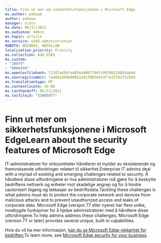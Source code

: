 ```yaml
---
title: Finn ut mer om sikkerhetsfunksjonene i Microsoft Edge
ms.author: pebaum
author: pebaum
manager: scotv
ms.date: 06/17/2021
ms.audience: Admin
ms.topic: article
ms.service: o365-administration
ROBOTS: NOINDEX, NOFOLLOW
localization_priority: Priority
ms.collection: Adm_O365
ms.custom:
- "10978"
- "9006450"
ms.openlocfilehash: 72107a456fa4856a90677867c8970d218893a0ad
ms.sourcegitcommit: 7a406a3d4680662e81f0056454f7e25fb2f52504
ms.translationtype: MT
ms.contentlocale: nb-NO
ms.lasthandoff: 06/17/2021
ms.locfileid: "53005077"
---
```

# <a name="learn-about-the-security-features-of-microsoft-edge"></a><span data-ttu-id="02d20-102">Finn ut mer om sikkerhetsfunksjonene i Microsoft Edge</span><span class="sxs-lookup"><span data-stu-id="02d20-102">Learn about the security features of Microsoft Edge</span></span>

<span data-ttu-id="02d20-103">IT-administratorer for virksomheter håndterer et mylder av eksisterende og fremvoksende utfordringer relatert til sikkerhet.</span><span class="sxs-lookup"><span data-stu-id="02d20-103">Enterprise IT admins deal with a myriad of existing and emerging challenges related to security.</span></span> <span data-ttu-id="02d20-104">Å håndtere disse utfordringene er hva administratorer må gjøre for å beskytte bedriftens nettverk og enheter mot skadelige angrep og for å hindre uautorisert tilgang og lekkasjer av bedriftsdata.</span><span class="sxs-lookup"><span data-stu-id="02d20-104">Tackling these challenges is what admins must do to protect the corporate network and devices from malicious attacks and to prevent unauthorized access and leaks of corporate data.</span></span> <span data-ttu-id="02d20-105">Microsoft Edge (versjon 77 eller nyere) har flere unike, innebygde funksjoner for å hjelpe administratorer med å håndtere disse utfordringene.</span><span class="sxs-lookup"><span data-stu-id="02d20-105">To help admins address these challenges, Microsoft Edge (version 77 or later) provides several unique, built-in capabilities.</span></span> 

<span data-ttu-id="02d20-106">Hvis du vil ha mer informasjon, [kan du se Microsoft Edge-sikkerhet for bedriften.](/DeployEdge/ms-edge-security-for-business)</span><span class="sxs-lookup"><span data-stu-id="02d20-106">To learn more, see [Microsoft Edge security for your business](/DeployEdge/ms-edge-security-for-business).</span></span>